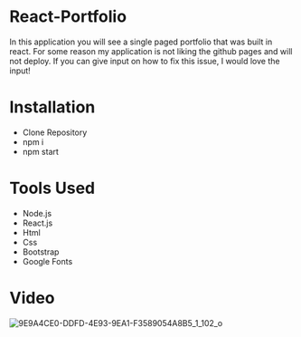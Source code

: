 # React-Portfolio
In this application you will see a single paged portfolio that was built in react. For some reason my application is not liking the github pages and will not
deploy. If you can give input on how to fix this issue, I would love the input!

# Installation
* Clone Repository
* npm i
* npm start

# Tools Used
* Node.js
* React.js
* Html
* Css
* Bootstrap
* Google Fonts

# Video
![9E9A4CE0-DDFD-4E93-9EA1-F3589054A8B5_1_102_o](https://user-images.githubusercontent.com/103298079/195968571-3da29e75-4a90-4a8f-a73a-4abf23ca6131.jpeg)

